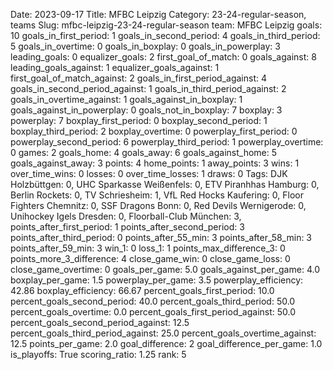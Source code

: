 Date: 2023-09-17
Title: MFBC Leipzig
Category: 23-24-regular-season, teams
Slug: mfbc-leipzig-23-24-regular-season
team: MFBC Leipzig
goals: 10
goals_in_first_period: 1
goals_in_second_period: 4
goals_in_third_period: 5
goals_in_overtime: 0
goals_in_boxplay: 0
goals_in_powerplay: 3
leading_goals: 0
equalizer_goals: 2
first_goal_of_match: 0
goals_against: 8
leading_goals_against: 1
equalizer_goals_against: 1
first_goal_of_match_against: 2
goals_in_first_period_against: 4
goals_in_second_period_against: 1
goals_in_third_period_against: 2
goals_in_overtime_against: 1
goals_against_in_boxplay: 1
goals_against_in_powerplay: 0
goals_not_in_boxplay: 7
boxplay: 3
powerplay: 7
boxplay_first_period: 0
boxplay_second_period: 1
boxplay_third_period: 2
boxplay_overtime: 0
powerplay_first_period: 0
powerplay_second_period: 6
powerplay_third_period: 1
powerplay_overtime: 0
games: 2
goals_home: 4
goals_away: 6
goals_against_home: 5
goals_against_away: 3
points: 4
home_points: 1
away_points: 3
wins: 1
over_time_wins: 0
losses: 0
over_time_losses: 1
draws: 0
Tags:  DJK Holzbüttgen: 0,  UHC Sparkasse Weißenfels: 0,  ETV Piranhhas Hamburg: 0,  Berlin Rockets: 0,  TV Schriesheim: 1,  VfL Red Hocks Kaufering: 0,  Floor Fighters Chemnitz: 0,  SSF Dragons Bonn: 0,  Red Devils Wernigerode: 0,  Unihockey Igels Dresden: 0,  Floorball-Club München: 3,
points_after_first_period: 1
points_after_second_period: 3
points_after_third_period: 0
points_after_55_min: 3
points_after_58_min: 3
points_after_59_min: 3
win_1: 0
loss_1: 1
points_max_difference_3: 0
points_more_3_difference: 4
close_game_win: 0
close_game_loss: 0
close_game_overtime: 0
goals_per_game: 5.0
goals_against_per_game: 4.0
boxplay_per_game: 1.5
powerplay_per_game: 3.5
powerplay_efficiency: 42.86
boxplay_efficiency: 66.67
percent_goals_first_period: 10.0
percent_goals_second_period: 40.0
percent_goals_third_period: 50.0
percent_goals_overtime: 0.0
percent_goals_first_period_against: 50.0
percent_goals_second_period_against: 12.5
percent_goals_third_period_against: 25.0
percent_goals_overtime_against: 12.5
points_per_game: 2.0
goal_difference: 2
goal_difference_per_game: 1.0
is_playoffs: True
scoring_ratio: 1.25
rank: 5
